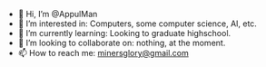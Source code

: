 - 👋 Hi, I’m @AppulMan
- 👀 I’m interested in: Computers, some computer science, AI, etc.
- 🌱 I’m currently learning: Looking to graduate highschool.
- 💞️ I’m looking to collaborate on: nothing, at the moment.
- 📫 How to reach me: minersglory@gmail.com

<!---
AppulMan/AppulMan is a ✨ special ✨ repository because its `README.md` (this file) appears on your GitHub profile.
You can click the Preview link to take a look at your changes.
--->
